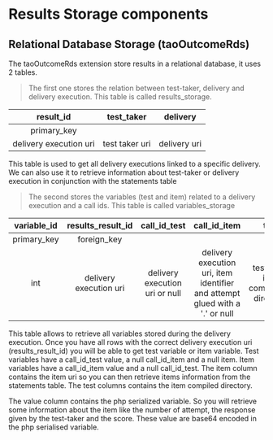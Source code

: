 <!--
parent: 'Documentation for core components'
created_at: '2015-07-24 14:41:27'
updated_at: '2015-07-27 09:29:43'
authors:
    - 'Antoine Robin'
tags:
    - 'Documentation for core components'
-->

Results Storage components
==========================

Relational Database Storage (taoOutcomeRds)
-------------------------------------------

The taoOutcomeRds extension store results in a relational database, it uses 2 tables.

>The first one stores the relation between test-taker, delivery and delivery execution. This table is called results_storage.

|       result_id       |   test_taker  |   delivery  |
|:---------------------:|:-------------:|:-----------:|
|      primary_key      |               |             |
|delivery execution uri |test taker uri |delivery uri |

This table is used to get all delivery executions linked to a specific delivery.
We can also use it to retrieve information about test-taker or delivery execution in conjunction with the statements table 

>The second stores the variables (test and item) related to a delivery execution and a call ids. This table is called variables_storage

| variable_id |    results_result_id   |          call_id_test          |                                 call_id_item                                 |                  test                  |       item       |        value        |      identifier     |
|:-----------:|:----------------------:|:------------------------------:|:----------------------------------------------------------------------------:|:--------------------------------------:|:----------------:|:-------------------:|:-------------------:|
| primary_key |       foreign_key      |                                |                                                                              |                                        |                  |                     |                     |      
|    int      | delivery execution uri | delivery execution uri or null | delivery execution uri, item identifier and attempt glued with a '.' or null | test uri or item compilation directory | item uri or null | serialized variable | variable identifier |


This table allows to retrieve all variables stored during the delivery execution.
Once you have all rows with the correct delivery execution uri (results_result_id) you will be able to get test variable or item variable.
Test variables have a call_id_test value, a null call_id_item and a null item. 
Item variables have a call_id_item value and a null call_id_test. The item column contains the item uri so you can then retrieve items information from the statements table. The test columns contains the item compiled directory.

The value column contains the php serialized variable. So you will retrieve some information about the item like the number of attempt, the response given by the test-taker and the score.
These value are base64 encoded in the php serialised variable.